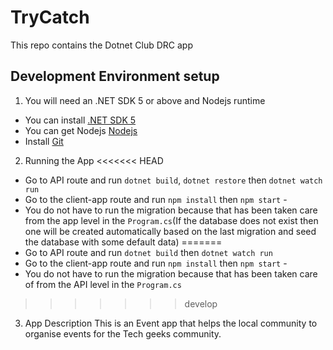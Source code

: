 # TryCatch

This repo contains the Dotnet Club DRC app

## Development Environment setup

1. You will need an .NET SDK 5 or above and Nodejs runtime 
  - You can install [.NET SDK 5](https://dotnet.microsoft.com/download/dotnet/5.0)
  - You can get Nodejs [Nodejs](https://nodejs.org/en/)
  - Install [Git](https://git-scm.com/book/en/v2/Getting-Started-Installing-Git)

2. Running the App
<<<<<<< HEAD

  - Go to API route and run `dotnet build`, `dotnet restore` then `dotnet watch run`
  - Go to the client-app route and run `npm install` then `npm start`  - 
  - You do not have to run the migration because that has been taken care from the app level in the `Program.cs`(If the database does not exist then one will be created automatically based on the last migration and seed the database with some default data)
=======
  - Go to API route and run `dotnet build` then `dotnet watch run`
  - Go to the client-app route and run `npm install` then `npm start`  - 
  - You do not have to run the migration because that has been taken care of from the API level in the `Program.cs`
>>>>>>> develop
  
3. App Description
  This is an Event app that helps the local community to organise events for the Tech geeks community.
